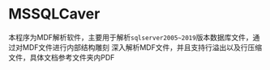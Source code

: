 # MSSQLCaver
本程序为MDF解析软件，主要用于解析`sqlserver2005~2019`版本数据库文件，通过对MDF文件进行内部结构雕刻
深入解析MDF文件，并且支持行溢出以及行压缩文件，具体文档参考文件夹内PDF

